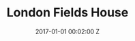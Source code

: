 ---
title: London Fields House
date: 2017-01-01 00:02:00 Z
position: 2
image: "/uploads/london-fields-house-thumb.jpg"
images:
- image: "/uploads/london-fields-house-01.jpg"
  is-landscape:
- image: "/uploads/london-fields-house-02.jpg"
  is-landscape: 
- image: "/uploads/london-fields-house-03.jpg"
  is-landscape: true
- image: "/uploads/london-fields-house-04.jpg"
  is-landscape:
- image: "/uploads/london-fields-house-14.jpg"
  is-landscape: 
- image: "/uploads/london-fields-house-05.jpg"
  is-landscape: true
- image: "/uploads/london-fields-house-06.jpg"
  is-landscape: 
- image: "/uploads/london-fields-house-07.jpg"
  is-landscape:
- image: "/uploads/london-fields-house-08.jpg"
  is-landscape: 
- image: "/uploads/london-fields-house-09.jpg"
  is-landscape: 
- image: "/uploads/london-fields-house-10.jpg"
  is-landscape: 
- image: "/uploads/london-fields-house-11.jpg"
  is-landscape: 
- image: "/uploads/london-fields-house-12.jpg"
  is-landscape: 
- image: "/uploads/london-fields-house-13.jpg"
  is-landscape: 
architect: 
contractor:
is-featured: true
layout: project
---
